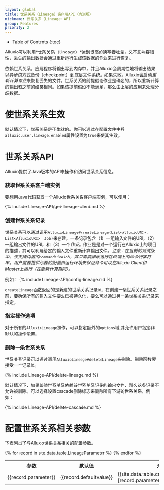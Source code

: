 ```yaml
---
layout: global
title: 世系关系（Lineage）客户端API（内测版）
nickname: 世系关系（Lineage）API
group: Features
priority: 2
---
```


* Table of Contents
{:toc}

Alluxio可以利用*世系关系（Lineage）*达到很高的读写吞吐量，又不影响容错性，丢失的输出数据会通过重新运行生成该数据的作业来进行恢复。

依赖世系关系，应用程序将输出写到内存中，并且Alluxio会周期性地将输出结果以异步的方式备份（checkpoint）到底层文件系统。如果失败，Alluxio会启动*重新计算作业*来恢复丢失的文件。世系关系的前提假设作业是确定的，所以重新计算的输出和之前的结果相同。如果该提前假设不能满足，那么由上层的应用来处理分歧数据。

# 使世系关系生效

默认情况下，世系关系是不生效的。你可以通过在配置文件中将`alluxio.user.lineage.enabled`属性设置为`true`来使其生效。

# 世系关系API

Alluxio提供了Java版本的API来操作和访问世系关系信息。

### 获取世系关系客户端实例

要想用Java代码获取一个Alluxio世系关系客户端实例，可以使用：

{% include Lineage-API/get-lineage-client.md %}

### 创建世系关系记录

世系关系可以通过调用`AlluxioLineage#createLineage(List<AlluxioURI>, List<AlluxioURI>, Job)`来创建。一条记录包含（1）一组输入文件的URI，（2）一组输出文件的URI，和（3）一个*作业*。作业是是对一个运行在Alluxio上的项目的描述，其可以利用给定的输入文件重新计算输出文件。*注意：在当前的测试版中，仅支持内置的`CommandLineJob`，其只需要接收运行在终端上的命令行字符串。用户需要提供必要的配置和运行环境来保证命令可以在Alluxio Client和Master上运行（在重新计算期间）。*

例如：
{% include Lineage-API/config-lineage.md %}

`createLineage`函数返回的是新建的世系关系记录id。在创建一条世系关系记录之前，要确保所有的输入文件要么已被持久化，要么可以通过另一条世系关系记录来指定。

### 指定操作选项

对于所有的`AlluxioLineage`操作，可以指定额外的`options`域,其允许用户指定非默认的操作设置。

### 删除一条世系关系

世系关系记录可以通过调用`AlluxioLineage#deleteLineage`来删除。删除函数要接受一个记录id。

{% include Lineage-API/delete-lineage.md %}

默认情况下，如果其他世系关系依赖该世系关系记录的输出文件，那么这条记录不允许被删除。可以选择设置cascade删除标志来删除所有下游的世系关系。例如：

{% include Lineage-API/delete-cascade.md %}

# 配置世系关系相关参数

下表列出了与Alluxio世系关系相关的配置参数。

<table class="table table-striped">
<tr><th>参数</th><th>默认值</th><th>介绍</th></tr>
</tr>
{% for record in site.data.table.LineageParameter %}
<tr>
  <td>{{record.parameter}}</td>
  <td>{{record.defaultvalue}}</td>
  <td>{{site.data.table.cn.LineageParameter.[record.parameter]}}</td>
</tr>
{% endfor %}
</table>
